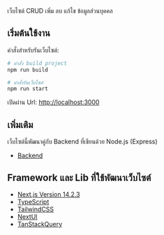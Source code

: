 เว็บไซต์ CRUD เพิ่ม ลบ แก้ไข ข้อมูลส่วนบุคคล

## เริ่มต้นใช้งาน

คำสั่งสำหรับรันเว็บไซต์:

```bash
# คำสั่ง build project
npm run build

# คำสั่งรันเว็บไซต์
npm run start
```

เปิดผ่าน Url: [http://localhost:3000](http://localhost:3000)

## เพิ่มเติม

เว็บไซต์นี้พัฒนาคู่กับ Backend ที่เขียนด้วย Node.js (Express)
- [Backend](https://github.com/fangkey001/crud_backend)

## Framework และ Lib ที่ใช้พัฒนาเว็บไซต์

- [Next.js Version 14.2.3](https://nextjs.org)
- [TypeScript](https://www.typescriptlang.org)
- [TailwindCSS](https://tailwindcss.com)
- [NextUI](https://nextui.org)
- [TanStackQuery](https://tanstack.com/query/latest)